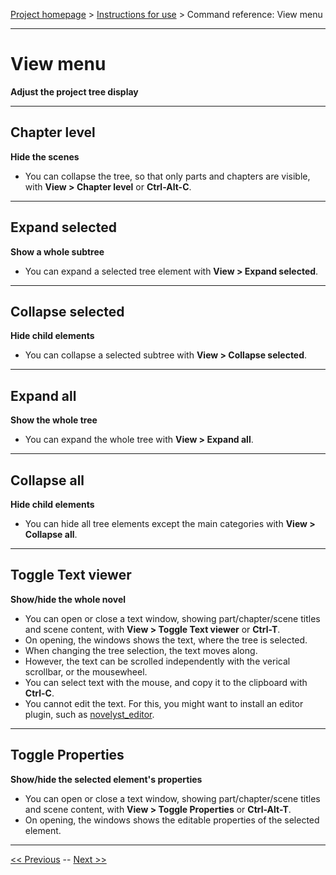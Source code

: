 [Project homepage](../index) > [Instructions for use](../usage) > Command reference: View menu

--- 

# View menu 

**Adjust the project tree display**

--- 

## Chapter level

**Hide the scenes**

- You can collapse the tree, so that only parts and chapters are visible, with **View > Chapter level** or **Ctrl-Alt-C**.

--- 

## Expand selected

**Show a whole subtree**

- You can expand a selected tree element with **View > Expand selected**. 

--- 

## Collapse selected

**Hide child elements**

- You can collapse a selected subtree with **View > Collapse selected**. 

--- 

## Expand all

**Show the whole tree**

- You can expand the whole tree with **View > Expand all**. 

--- 

## Collapse all

**Hide child elements**

- You can hide all tree elements except the main categories with **View > Collapse all**. 

--- 

## Toggle Text viewer

**Show/hide the whole novel**

- You can open or close a text window, showing part/chapter/scene titles and scene content, with **View > Toggle Text viewer** or **Ctrl-T**.
- On opening, the windows shows the text, where the tree is selected.
- When changing the tree selection, the text moves along.
- However, the text can be scrolled independently with the verical scrollbar, or the mousewheel. 
- You can select text with the mouse, and copy it to the clipboard with **Ctrl-C**.
- You cannot edit the text. For this, you might want to install an editor plugin, such as [novelyst_editor](https://peter88213.github.io/novelyst_editor/).

--- 

## Toggle Properties

**Show/hide the selected element's properties**

- You can open or close a text window, showing part/chapter/scene titles and scene content, with **View > Toggle Properties** or **Ctrl-Alt-T**.
- On opening, the windows shows the editable properties of the selected element.

--- 

[<< Previous](file_menu) -- [Next >>](part_menu)